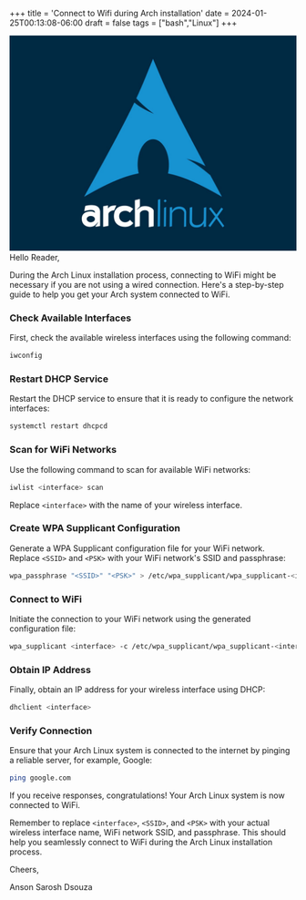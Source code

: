 +++
title = 'Connect to Wifi during Arch installation'
date = 2024-01-25T00:13:08-06:00
draft = false
tags = ["bash","Linux"]
+++

![archlinux](/img/archlinux.jpg)
Hello Reader,

During the Arch Linux installation process, connecting to WiFi might be necessary if you are not using a wired connection. Here's a step-by-step guide to help you get your Arch system connected to WiFi.

### Check Available Interfaces
First, check the available wireless interfaces using the following command:

```bash
iwconfig
```

### Restart DHCP Service
Restart the DHCP service to ensure that it is ready to configure the network interfaces:

```bash
systemctl restart dhcpcd
```

### Scan for WiFi Networks
Use the following command to scan for available WiFi networks:

```bash
iwlist <interface> scan
```

Replace `<interface>` with the name of your wireless interface.

### Create WPA Supplicant Configuration
Generate a WPA Supplicant configuration file for your WiFi network. Replace `<SSID>` and `<PSK>` with your WiFi network's SSID and passphrase:

```bash
wpa_passphrase "<SSID>" "<PSK>" > /etc/wpa_supplicant/wpa_supplicant-<interface>.conf
```

### Connect to WiFi
Initiate the connection to your WiFi network using the generated configuration file:

```bash
wpa_supplicant <interface> -c /etc/wpa_supplicant/wpa_supplicant-<interface>.conf
```

### Obtain IP Address
Finally, obtain an IP address for your wireless interface using DHCP:

```bash
dhclient <interface>
```

### Verify Connection
Ensure that your Arch Linux system is connected to the internet by pinging a reliable server, for example, Google:

```bash
ping google.com
```

If you receive responses, congratulations! Your Arch Linux system is now connected to WiFi.

Remember to replace `<interface>`, `<SSID>`, and `<PSK>` with your actual wireless interface name, WiFi network SSID, and passphrase. This should help you seamlessly connect to WiFi during the Arch Linux installation process.

Cheers,

Anson Sarosh Dsouza